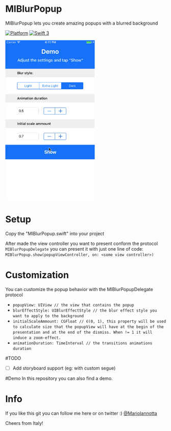 # MIBlurPopup
MIBlurPopup lets you create amazing popups with a blurred background

[![Platform](http://img.shields.io/badge/platform-ios-red.svg?style=flat
)](https://developer.apple.com/iphone/index.action)
[![Swift 3](https://img.shields.io/badge/Swift-3-orange.svg?style=flat)](https://developer.apple.com/swift/) 

<img src="demo.gif" height="500"/>

# Setup
Copy the "MIBlurPopup.swift" into your project 

After made the view controller you want to present conform the protocol ```MIBlurPopupDelegate``` you can present it with just one line of code:
```MIBlurPopup.show(popupViewController, on: <some view controller>)```

# Customization
You can customize the popup behavior with the MIBlurPopupDelegate protocol
- ```popupView: UIView // the view that contains the popup```
- ```blurEffectStyle: UIBlurEffectStyle // the blur effect style you want to apply to the background```
- ```initialScaleAmmount: CGFloat // ∈(0, 1), this property will be used to calculate size that the popupView will have at the begin of the presentation and at the end of the dismiss. When != 1 it will induce a zoom-effect.```
- ```animationDuration: TimeInterval // the transitions animations duration```

#TODO
* [ ] Add storyboard support (eg: with custom segue)

#Demo
In this repository you can also find a demo.

# Info
If you like this git you can follow me here or on twitter :) [@MarioIannotta](http://www.twitter.com/marioiannotta)

Cheers from Italy!
